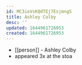```yaml
---
id: MC3ioVsKQdTEj7EsjmngS
title: Ashley Colby
desc: ''
updated: 1644961726953
created: 1644961726953
---
```



- [[person]] - Ashley Colby
- appeared 3x at the stoa
